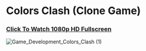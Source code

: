 # Colors Clash (Clone Game)

### [Click To Watch 1080p HD Fullscreen](https://youtu.be/J8BzADWA7pU)

![Game_Development_Colors_Clash (1)](https://user-images.githubusercontent.com/74262200/147848462-9774007a-cded-4555-8eb9-1032fae25a46.gif)

